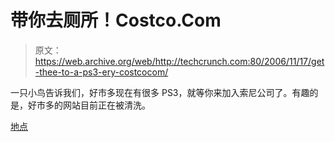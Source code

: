 # 带你去厕所！Costco.Com 

> 原文：<https://web.archive.org/web/http://techcrunch.com:80/2006/11/17/get-thee-to-a-ps3-ery-costcocom/>

一只小鸟告诉我们，好市多现在有很多 PS3，就等你来加入索尼公司了。有趣的是，好市多的网站目前正在被清洗。

[地点](https://web.archive.org/web/20151201053814/http://www.costco.com/)